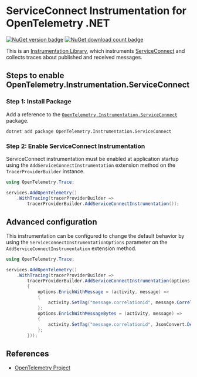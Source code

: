 # ServiceConnect Instrumentation for OpenTelemetry .NET

[![NuGet version badge](https://img.shields.io/nuget/v/OpenTelemetry.Instrumentation.ServiceConnect)](https://www.nuget.org/packages/OpenTelemetry.Instrumentation.ServiceConnect)
[![NuGet download count badge](https://img.shields.io/nuget/dt/OpenTelemetry.Instrumentation.ServiceConnect)](https://www.nuget.org/packages/OpenTelemetry.Instrumentation.ServiceConnect)

This is an [Instrumentation
Library](https://github.com/open-telemetry/opentelemetry-specification/blob/main/specification/glossary.md#instrumentation-library),
which instruments
[ServiceConnect](https://github.com/R-Suite/ServiceConnect-CSharp)
and collects traces about published and received messages.

## Steps to enable OpenTelemetry.Instrumentation.ServiceConnect

### Step 1: Install Package

Add a reference to the [`OpenTelemetry.Instrumentation.ServiceConnect`](https://www.nuget.org/packages/OpenTelemetry.Instrumentation.ServiceConnect) package.

```shell
dotnet add package OpenTelemetry.Instrumentation.ServiceConnect
```

### Step 2: Enable ServiceConnect Instrumentation

ServiceConnect instrumentation must be enabled at application startup using the `AddServiceConnectInstrumentation` extension method on the `TracerProviderBuilder` instance.

```csharp
using OpenTelemetry.Trace;

services.AddOpenTelemetry()
    .WithTracing(tracerProviderBuilder =>
        tracerProviderBuilder.AddServiceConnectInstrumentation());
```

## Advanced configuration

This instrumentation can be configured to change the default behavior by using the `ServiceConnectInstrumentationOptions` parameter on the `AddServiceConnectInstrumentation` extension method.

```csharp
using OpenTelemetry.Trace;

services.AddOpenTelemetry()
    .WithTracing(tracerProviderBuilder =>
        tracerProviderBuilder.AddServiceConnectInstrumentation(options =>
        {
            options.EnrichWithMessage = (activity, message) =>
            {
                activity.SetTag("message.correlationid", message.CorrelationId);
            };
            options.EnrichWithMessageBytes = (activity, message) =>
            {
                activity.SetTag("message.correlationid", JsonConvert.DeserializeObject<Message>(Encoding.UTF8.GetString(message))?.CorrelationId.ToString());
            };
        }));
```

## References

* [OpenTelemetry Project](https://opentelemetry.io/)

